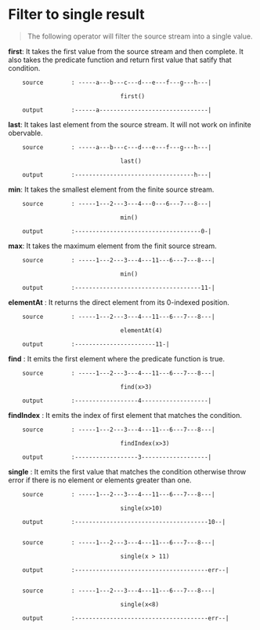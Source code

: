 # Filter to single result

> The following operator will filter the source stream into a single value.

**first**: It takes the first value from the source stream and then complete. It also takes the predicate function and return first value that satify that condition.

```
    source        : -----a---b---c---d---e---f---g---h---|

                                first()

    output        :------a-------------------------------|

```

**last**: It takes last element from the source stream. It will not work on infinite obervable.

```
    source        : -----a---b---c---d---e---f---g---h---|

                                last()

    output        :----------------------------------h---|

```

**min**: It takes the smallest element from the finite source stream.

```
    source        : -----1---2---3---4---0---6---7---8---|

                                min()

    output        :------------------------------------0-|

```

**max**: It takes the maximum element from the finit source stream.

```
    source        : -----1---2---3---4---11---6---7---8---|

                                min()

    output        :------------------------------------11-|
```

**elementAt** : It returns the direct element from its 0-indexed position.

```
    source        : -----1---2---3---4---11---6---7---8---|

                                elementAt(4)

    output        :-----------------------11-|
```

**find** : It emits the first element where the predicate function is true.

```
    source        : -----1---2---3---4---11---6---7---8---|

                                find(x>3)

    output        :------------------4-------------------|
```

**findIndex** : It emits the index of first element that matches the condition.

```
    source        : -----1---2---3---4---11---6---7---8---|

                                findIndex(x>3)

    output        :------------------3-------------------|
```

**single** : It emits the first value that matches the condition otherwise throw error if there is no element or elements greater than one.

```
    source        : -----1---2---3---4---11---6---7---8---|

                                single(x>10)

    output        :--------------------------------------10--|


    source        : -----1---2---3---4---11---6---7---8---|

                                single(x > 11)

    output        :--------------------------------------err--|


    source        : -----1---2---3---4---11---6---7---8---|

                                single(x<8)

    output        :--------------------------------------err--|
```
